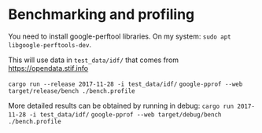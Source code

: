 # Benchmarking and profiling

You need to install google-perftool libraries. On my system: `sudo apt libgoogle-perftools-dev`.

This will use data in `test_data/idf/` that comes from https://opendata.stif.info

`cargo run --release 2017-11-28 -i test_data/idf/`
`google-pprof --web target/release/bench ./bench.profile`

More detailed results can be obtained by running in debug:
`cargo run 2017-11-28 -i test_data/idf/`
`google-pprof --web target/debug/bench ./bench.profile`
